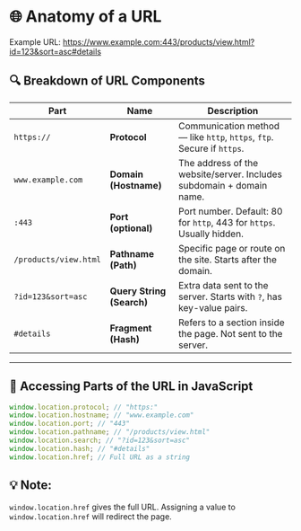 # 🌐 Anatomy of a URL

Example URL: https://www.example.com:443/products/view.html?id=123&sort=asc#details

## 🔍 Breakdown of URL Components

| Part                  | Name                      | Description                                                            |
| --------------------- | ------------------------- | ---------------------------------------------------------------------- |
| `https://`            | **Protocol**              | Communication method — like `http`, `https`, `ftp`. Secure if `https`. |
| `www.example.com`     | **Domain (Hostname)**     | The address of the website/server. Includes subdomain + domain name.   |
| `:443`                | **Port (optional)**       | Port number. Default: 80 for `http`, 443 for `https`. Usually hidden.  |
| `/products/view.html` | **Pathname (Path)**       | Specific page or route on the site. Starts after the domain.           |
| `?id=123&sort=asc`    | **Query String (Search)** | Extra data sent to the server. Starts with `?`, has key-value pairs.   |
| `#details`            | **Fragment (Hash)**       | Refers to a section inside the page. Not sent to the server.           |

---

## 🧠 Accessing Parts of the URL in JavaScript

```js
window.location.protocol; // "https:"
window.location.hostname; // "www.example.com"
window.location.port; // "443"
window.location.pathname; // "/products/view.html"
window.location.search; // "?id=123&sort=asc"
window.location.hash; // "#details"
window.location.href; // Full URL as a string
```

## 💡 Note:

`window.location.href` gives the full URL.
Assigning a value to `window.location.href` will redirect the page.
